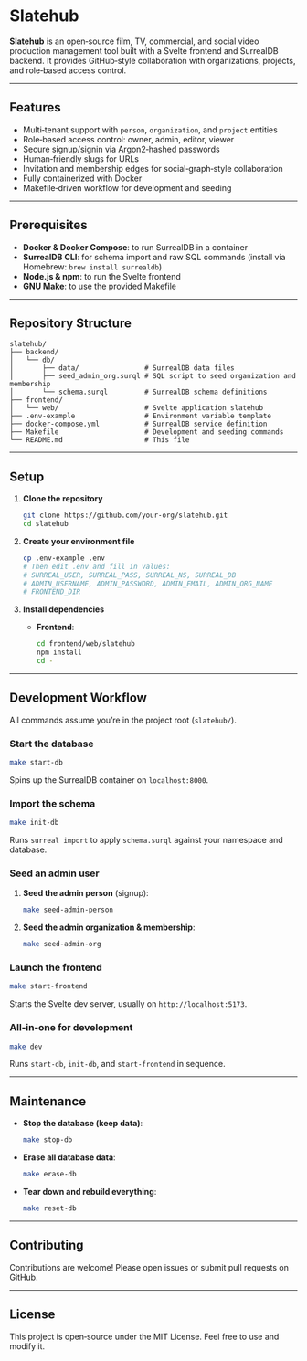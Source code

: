# Slatehub

**Slatehub** is an open‑source film, TV, commercial, and social video production management tool built with a Svelte frontend and SurrealDB backend. It provides GitHub‑style collaboration with organizations, projects, and role‑based access control.

---

## Features

* Multi‑tenant support with `person`, `organization`, and `project` entities
* Role‑based access control: owner, admin, editor, viewer
* Secure signup/signin via Argon2‑hashed passwords
* Human‑friendly slugs for URLs
* Invitation and membership edges for social‑graph‑style collaboration
* Fully containerized with Docker
* Makefile‑driven workflow for development and seeding

---

## Prerequisites

* **Docker & Docker Compose**: to run SurrealDB in a container
* **SurrealDB CLI**: for schema import and raw SQL commands (install via Homebrew: `brew install surrealdb`)
* **Node.js & npm**: to run the Svelte frontend
* **GNU Make**: to use the provided Makefile

---

## Repository Structure

```
slatehub/
├── backend/
│   └── db/
│       ├── data/                # SurrealDB data files
│       ├── seed_admin_org.surql # SQL script to seed organization and membership
│       └── schema.surql         # SurrealDB schema definitions
├── frontend/
│   └── web/                     # Svelte application slatehub
├── .env-example                 # Environment variable template
├── docker-compose.yml           # SurrealDB service definition
├── Makefile                     # Development and seeding commands
└── README.md                    # This file
```

---

## Setup

1. **Clone the repository**

   ```bash
   git clone https://github.com/your-org/slatehub.git
   cd slatehub
   ```

2. **Create your environment file**

   ```bash
   cp .env-example .env
   # Then edit .env and fill in values:
   # SURREAL_USER, SURREAL_PASS, SURREAL_NS, SURREAL_DB
   # ADMIN_USERNAME, ADMIN_PASSWORD, ADMIN_EMAIL, ADMIN_ORG_NAME
   # FRONTEND_DIR
   ```

3. **Install dependencies**

   * **Frontend**:

     ```bash
     cd frontend/web/slatehub
     npm install
     cd -
     ```

---

## Development Workflow

All commands assume you’re in the project root (`slatehub/`).

### Start the database

```bash
make start-db
```

Spins up the SurrealDB container on `localhost:8000`.

### Import the schema

```bash
make init-db
```

Runs `surreal import` to apply `schema.surql` against your namespace and database.

### Seed an admin user

1. **Seed the admin person** (signup):

   ```bash
   make seed-admin-person
   ```
2. **Seed the admin organization & membership**:

   ```bash
   make seed-admin-org
   ```

### Launch the frontend

```bash
make start-frontend
```

Starts the Svelte dev server, usually on `http://localhost:5173`.

### All‑in‑one for development

```bash
make dev
```

Runs `start-db`, `init-db`, and `start-frontend` in sequence.

---

## Maintenance

* **Stop the database (keep data)**:

  ```bash
  make stop-db
  ```
* **Erase all database data**:

  ```bash
  make erase-db
  ```
* **Tear down and rebuild everything**:

  ```bash
  make reset-db
  ```

---

## Contributing

Contributions are welcome! Please open issues or submit pull requests on GitHub.

---

## License

This project is open‑source under the MIT License. Feel free to use and modify it.
